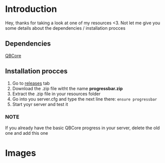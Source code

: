# Introduction
Hey, thanks for taking a look at one of my resources <3. Not let me give you some details about the dependencies / installation procces

## Dependencies
<a href="https://github.com/qbcore-framework/qb-core">QBCore</a>

## Installation procces

1. Go to <a href="https://github.com/PandaRomania/progressbar/releases/latest"> releases</a> tab
2. Download the .zip file witht the name <b>progressbar.zip</b>
3. Extract the .zip file in your resources folder
4. Go into you server.cfg and type the next line there: `ensure progressbar`
5. Start yoyr server and test it

### NOTE

If you already have the basic QBCore progress in your server, delete the old one and add this one

# Images
